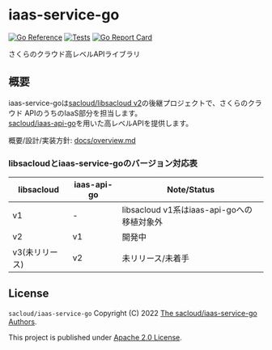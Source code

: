 # iaas-service-go

[![Go Reference](https://pkg.go.dev/badge/github.com/sacloud/iaas-service-go.svg)](https://pkg.go.dev/github.com/sacloud/iaas-service-go)
[![Tests](https://github.com/sacloud/iaas-service-go/workflows/Tests/badge.svg)](https://github.com/sacloud/iaas-service-go/actions/workflows/tests.yaml)
[![Go Report Card](https://goreportcard.com/badge/github.com/sacloud/iaas-service-go)](https://goreportcard.com/report/github.com/sacloud/iaas-service-go)

さくらのクラウド高レベルAPIライブラリ  

## 概要

iaas-service-goは[sacloud/libsacloud v2](https://github.com/sacloud/libsacloud)の後継プロジェクトで、さくらのクラウド APIのうちのIaaS部分を担当します。  
[sacloud/iaas-api-go](https://github.com/sacloud/iaas-api-go)を用いた高レベルAPIを提供します。  

概要/設計/実装方針: [docs/overview.md](https://github.com/sacloud/iaas-service-go/blob/main/docs/design/overview.md)

### libsacloudとiaas-service-goのバージョン対応表

| libsacloud | iaas-api-go | Note/Status                       |
|------------|-------------|-----------------------------------|
| v1         | -           | libsacloud v1系はiaas-api-goへの移植対象外 |
| v2         | v1          | 開発中                               |
| v3(未リリース)  | v2          | 未リリース/未着手                         |

## License

`sacloud/iaas-service-go` Copyright (C) 2022 [The sacloud/iaas-service-go Authors](AUTHORS).

This project is published under [Apache 2.0 License](LICENSE.txt).

